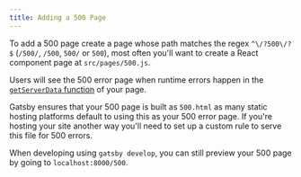 ```yaml
---
title: Adding a 500 Page
---
```


To add a 500 page create a page whose path matches the regex `^\/?500\/?$` (`/500/`, `/500`, `500/` or `500`), most often you'll want to create a React component page at `src/pages/500.js`.

Users will see the 500 error page when runtime errors happen in the [`getServerData` function](/docs/reference/rendering-options/server-side-rendering/) of your page.

Gatsby ensures that your 500 page is built as `500.html` as many static hosting platforms default to using this as your 500 error page. If you're hosting your site another way you'll need to set up a custom rule to serve this file for 500 errors.

When developing using `gatsby develop`, you can still preview your 500 page by going to `localhost:8000/500`.
